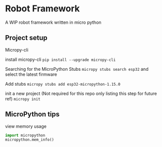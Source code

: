 # Robot Framework

A WIP robot framework written in micro python

## Project setup

Micropy-cli

install micropy-cli `pip install --upgrade micropy-cli`

Searching for the MicroPython Stubs `micropy stubs search esp32` and select the latest firmware

Add stubs `micropy stubs add esp32-micropython-1.15.0`

init a new project (Not required for this repo only listing this step for future ref) `micropy init`

## MicroPython tips

view memory usage

```python
import micropython
micropython.mem_info()
```
